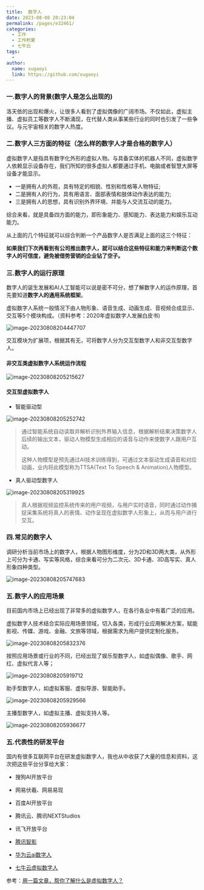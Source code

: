 ```yaml
---
title:  数字人
date: 2023-08-08 20:23:04
permalink: /pages/e32461/
categories:
  - 工作
  - 工作积累
  - 七牛云
tags:
  - 
author: 
  name: xugaoyi
  link: https://github.com/xugaoyi
---
```

### 一.数字人的背景(数字人是怎么出现的)

​	洛天依的出现和爆火，让很多人看到了虚拟偶像的广阔市场。不仅如此，虚拟主播、虚拟员工等数字人不断涌现，在代替人类从事某些行业的同时也引发了一些争议。与元宇宙相关的数字人热度。



### 二.数字人三方面的特征（怎么样的数字人才是合格的数字人）

​	虚拟数字人是指具有数字化外形的虚拟人物。与具备实体的机器人不同，虚拟数字人依赖显示设备存在，我们所知的很多虚拟人都要通过手机、电脑或者智慧大屏等设备才能显示。

- 一是拥有人的外观，具有特定的相貌、性别和性格等人物特征;
- 二是拥有人的行为，具有用语言、面部表情和肢体动作表达的能力;
- 三是拥有人的思想，具有识别外界环境、并能与人交流互动的能力。

综合来看，就是具备四方面的能力，即形象能力、感知能力、表达能力和娱乐互动能力。



从上面的几个特征就可以综合判断一个产品数字人是否满足上面的这三个特征：

**如果我们下次再看到有公司推出数字人，就可以结合这些特征和能力来判断这个数字人的可信度，避免被借势营销的企业钻了空子。**



### 三.数字人的运行原理

​	数字人的诞生发展和AI人工智能可以说是密不可分，想了解数字人的运作原理，首先要知道**数字人的通用系统框架**。

​	虚拟数字人系统一般情况下由人物形象、语音生成、动画生成、音视频合成显示、交互等5个模块构成。（资料参考：2020年虚拟数字人发展白皮书)

![image-20230808204447707](https://2290653824-github-io.oss-cn-hangzhou.aliyuncs.com/image-20230808204447707.png)

交互模块为扩展项，根据其有无，可将数字人分为交互型数字人和非交互型数字人。

#### 非交互类虚拟数字人系统运作流程

![image-20230808205215627](https://2290653824-github-io.oss-cn-hangzhou.aliyuncs.com/image-20230808205215627.png)

#### 交互型虚拟数字人

- 智能驱动型

![image-20230808205252742](https://2290653824-github-io.oss-cn-hangzhou.aliyuncs.com/image-20230808205252742.png)

> 通过智能系统自动读取并解析识别外界输入信息，根据解析结果决策数字人后续的输出文本，驱动人物模型生成相应的语音与动作来使数字人跟用户互动。
>
> 这种人物模型是预先通过AI技术训练得到，可通过文本驱动生成语音和对应动画，业内将此模型称为TTSA(Text To Speech & Animation)人物模型。

- 真人驱动型数字人

![image-20230808205319925](https://2290653824-github-io.oss-cn-hangzhou.aliyuncs.com/image-20230808205319925.png)

> 真人根据视频监控系统传来的用户视频，与用户实时语音，同时通过动作捕捉采集系统将真人的表情、动作呈现在虚拟数字人形象上，从而与用户进行交互。



### 四.常见的数字人

调研分析当前市场上的数字人，根据人物图形维度，分为2D和3D两大类，从外形上可分为卡通、写实等风格，综合来看可分为二次元、3D卡通、3D高写实、真人形象四种类型。

![image-20230808205747683](https://2290653824-github-io.oss-cn-hangzhou.aliyuncs.com/image-20230808205747683.png)

### 五.数字人的应用场景

目前国内市场上已经出现了非常多的虚拟数字人，在各行各业中有着广泛的应用。

虚拟数字人技术结合实际应用场景领域，切入各类，形成行业应用解决方案，赋能影视、传媒、游戏、金融、文旅等领域，根据需求为用户提供定制化服务。

![image-20230808205832376](https://2290653824-github-io.oss-cn-hangzhou.aliyuncs.com/image-20230808205832376.png)

按照应用场景或行业的不同，已经出现了娱乐型数字人，如虚拟偶像、歌手、网红、虚拟代言人等；

![image-20230808205919712](https://2290653824-github-io.oss-cn-hangzhou.aliyuncs.com/image-20230808205919712.png)

助手型数字人，如虚拟客服、虚拟导游、智能助手。

![image-20230808205929566](https://2290653824-github-io.oss-cn-hangzhou.aliyuncs.com/image-20230808205929566.png)

主播型数字人，如虚拟主播、虚拟支持人等。

![image-20230808205936677](https://2290653824-github-io.oss-cn-hangzhou.aliyuncs.com/image-20230808205936677.png)



### 五.代表性的研发平台

国内有很多互联网平台在研发虚拟数字人，我也从中收获了大量的信息和资料，这次把这些平台分享给大家：

- 搜狗AI开放平台
- 网易伏羲、网易易现
- 百度AI开放平台
- 腾讯云、腾讯NEXTStudios
- 讯飞开放平台

- [腾讯智影](https://zenvideo.qq.com/smart/listVirtual)
- [华为云ai数字人](https://www.huaweicloud.com/product/cbs/digitalhuman.html)
- [七牛云虚拟数字人](https://www.qiniu.com/solutions/avatar)

参考：[用一篇文章，帮你了解什么是虚拟数字人？](https://www.woshipm.com/it/5229872.html)











